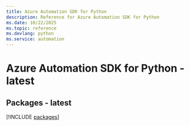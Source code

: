 ```yaml
---
title: Azure Automation SDK for Python
description: Reference for Azure Automation SDK for Python
ms.date: 10/22/2025
ms.topic: reference
ms.devlang: python
ms.service: automation
---
```

# Azure Automation SDK for Python - latest
## Packages - latest
[!INCLUDE [packages](automation-index.md)]